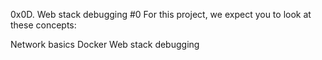 0x0D. Web stack debugging #0
For this project, we expect you to look at these concepts:

Network basics
Docker
Web stack debugging
